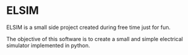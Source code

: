# ELSIM
ELSIM is a small side project created during free time just for fun. 

The objective of this software is to create a small and simple electrical simulator implemented in python. 
